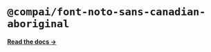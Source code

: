 # `@compai/font-noto-sans-canadian-aboriginal`

[**Read the docs &rarr;**](https://components.ai/docs/typefaces/noto-sans-canadian-aboriginal)
